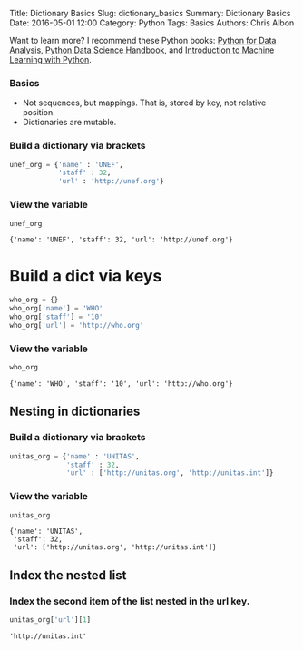 Title: Dictionary Basics
Slug: dictionary_basics
Summary: Dictionary Basics
Date: 2016-05-01 12:00
Category: Python
Tags: Basics
Authors: Chris Albon

Want to learn more? I recommend these Python books: [Python for Data Analysis](http://amzn.to/2ljV9wY), [Python Data Science Handbook](http://amzn.to/2m0mgMB), and [Introduction to Machine Learning with Python](http://amzn.to/2mjYiwK).

### Basics

- Not sequences, but mappings. That is, stored by key, not relative position.
- Dictionaries are mutable.

### Build a dictionary via brackets


```python
unef_org = {'name' : 'UNEF',
            'staff' : 32,
            'url' : 'http://unef.org'}
```

### View the variable


```python
unef_org
```




    {'name': 'UNEF', 'staff': 32, 'url': 'http://unef.org'}



# Build a dict via keys


```python
who_org = {}
who_org['name'] = 'WHO'
who_org['staff'] = '10'
who_org['url'] = 'http://who.org'
```

### View the variable


```python
who_org
```




    {'name': 'WHO', 'staff': '10', 'url': 'http://who.org'}



## Nesting in dictionaries

### Build a dictionary via brackets


```python
unitas_org = {'name' : 'UNITAS',
              'staff' : 32,
              'url' : ['http://unitas.org', 'http://unitas.int']}
```

### View the variable


```python
unitas_org
```




    {'name': 'UNITAS',
     'staff': 32,
     'url': ['http://unitas.org', 'http://unitas.int']}



## Index the nested list

### Index the second item of the list nested in the url key.


```python
unitas_org['url'][1]
```




    'http://unitas.int'
